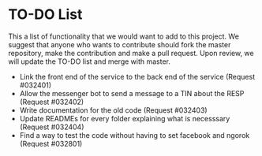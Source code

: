 # TO-DO List
This a list of functionality that we would want to add to this project. We suggest that anyone who wants to contribute should fork the master repository, make the contribution and make a pull request. Upon review, we will update the TO-DO list and merge with master.

* Link the front end of the service to the back end of the service (Request #032401)
* Allow the messenger bot to send a message to a TIN about the RESP (Request #032402)
* Write documentation for the old code (Request #032403)
* Update READMEs for every folder explaining what is necesssary (Request #032404)
* Find a way to test the code without having to set facebook and ngorok (Request #032801)